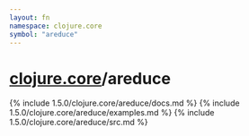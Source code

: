 ```yaml
---
layout: fn
namespace: clojure.core
symbol: "areduce"
---
```


# [clojure.core](../)/areduce

{% include 1.5.0/clojure.core/areduce/docs.md %}
{% include 1.5.0/clojure.core/areduce/examples.md %}
{% include 1.5.0/clojure.core/areduce/src.md %}

